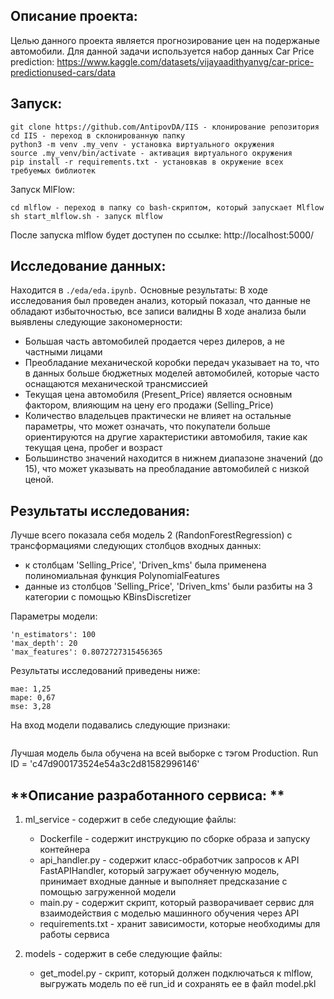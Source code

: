 ## **Описание проекта:**
Целью данного проекта является прогнозирование цен на подержаные автомобили. Для данной задачи используется набор данных Car Price prediction: https://www.kaggle.com/datasets/vijayaadithyanvg/car-price-predictionused-cars/data

## **Запуск:**
```
git clone https://github.com/AntipovDA/IIS - клонирование репозитория
cd IIS - переход в склонированную папку
python3 -m venv .my_venv - установка виртуального окружения
source .my_venv/bin/activate - активация виртуального окружения
pip install -r requirements.txt - установкав в окружение всех требуемых библиотек
```
Запуск MlFlow:
```
cd mlflow - переход в папку со bash-скриптом, который запускает Mlflow
sh start_mlflow.sh - запуск mlflow
```
После запуска mlflow будет доступен по ссылке: http://localhost:5000/

## **Исследование данных:**
Находится в ```./eda/eda.ipynb.``` Основные результаты:
В ходе исследования был проведен анализ, который показал, что данные не обладают избыточностью, все записи валидны
В ходе анализа были выявлены следующие закономерности:

* Большая часть автомобилей продается через дилеров, а не частными лицами
* Преобладание механической коробки передач указывает на то, что в данных больше бюджетных моделей автомобилей, которые часто оснащаются механической трансмиссией
* Текущая цена автомобиля (Present_Price) является основным фактором, влияющим на цену его продажи (Selling_Price)
* Количество владельцев практически не влияет на остальные параметры, что может означать, что покупатели больше ориентируются на другие характеристики автомобиля, такие как текущая цена, пробег и возраст
* Большинство значений находится в нижнем диапазоне значений (до 15), что может указывать на преобладание автомобилей с низкой ценой.


## **Результаты исследования:**

Лучше всего показала себя модель 2 (RandonForestRegression) с трансформациями следующих столбцов входных данных: 

- к столбцам 'Selling_Price', 'Driven_kms' была применена полиномиальная функция PolynomialFeatures
- данные из столбцов 'Selling_Price', 'Driven_kms' были разбиты на 3 категории с помощью KBinsDiscretizer

Параметры модели: 

```
'n_estimators': 100
'max_depth': 20
'max_features': 0.8072727315456365
```

Результаты исследований приведены ниже: 

```
mae: 1,25
mape: 0,67
mse: 3,28
```
На вход модели подавались следующие признаки: 

```

```

Лучшая модель была обучена на всей выборке с тэгом Production. Run ID = 'c47d900173524e54a3c2d81582996146'

## **Описание разработанного сервиса: **
1. ml_service - содержит в себе следующие файлы:
    * Dockerfile - содержит инструкцию по сборке образа и запуску контейнера
    * api_handler.py - содержит класс-обработчик запросов к API FastAPIHandler, который загружает обученную модель, принимает входные данные и выполняет предсказание с помощью загруженной модели
    * main.py - содержит скрипт, который разворачивает сервис для взаимодействия с моделью машинного обучения через API
    * requirements.txt - хранит зависимости, которые необходимы для работы сервиса


2. models - содержит в себе следующие файлы:
    * get_model.py - скрипт, который должен подключаться к mlflow, выгружать модель по её run_id и сохранять ее в файл model.pkl

